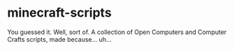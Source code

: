 # minecraft-scripts
You guessed it. Well, sort of. A collection of Open Computers and Computer Crafts scripts, made because... uh...
